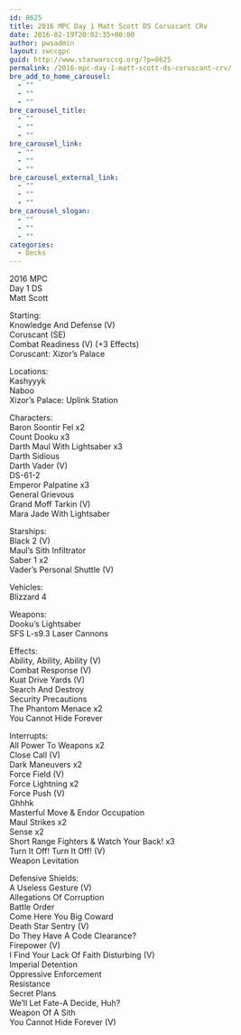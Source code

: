 ```yaml
---
id: 8625
title: 2016 MPC Day 1 Matt Scott DS Coruscant CRv
date: 2016-02-19T20:02:35+00:00
author: pwsadmin
layout: swccgpc
guid: http://www.starwarsccg.org/?p=8625
permalink: /2016-mpc-day-1-matt-scott-ds-coruscant-crv/
bre_add_to_home_carousel:
  - ""
  - ""
  - ""
bre_carousel_title:
  - ""
  - ""
  - ""
bre_carousel_link:
  - ""
  - ""
  - ""
bre_carousel_external_link:
  - ""
  - ""
  - ""
bre_carousel_slogan:
  - ""
  - ""
  - ""
categories:
  - Decks
---
```

2016 MPC  
Day 1 DS  
Matt Scott

Starting:  
Knowledge And Defense (V)  
Coruscant (SE)  
Combat Readiness (V) (+3 Effects)  
Coruscant: Xizor&#8217;s Palace

Locations:  
Kashyyyk  
Naboo  
Xizor&#8217;s Palace: Uplink Station

Characters:  
Baron Soontir Fel x2  
Count Dooku x3  
Darth Maul With Lightsaber x3  
Darth Sidious  
Darth Vader (V)  
DS-61-2  
Emperor Palpatine x3  
General Grievous  
Grand Moff Tarkin (V)  
Mara Jade With Lightsaber

Starships:  
Black 2 (V)  
Maul&#8217;s Sith Infiltrator  
Saber 1 x2  
Vader&#8217;s Personal Shuttle (V)

Vehicles:  
Blizzard 4

Weapons:  
Dooku&#8217;s Lightsaber  
SFS L-s9.3 Laser Cannons

Effects:  
Ability, Ability, Ability (V)  
Combat Response (V)  
Kuat Drive Yards (V)  
Search And Destroy  
Security Precautions  
The Phantom Menace x2  
You Cannot Hide Forever

Interrupts:  
All Power To Weapons x2  
Close Call (V)  
Dark Maneuvers x2  
Force Field (V)  
Force Lightning x2  
Force Push (V)  
Ghhhk  
Masterful Move & Endor Occupation  
Maul Strikes x2  
Sense x2  
Short Range Fighters & Watch Your Back! x3  
Turn It Off! Turn It Off! (V)  
Weapon Levitation

Defensive Shields:  
A Useless Gesture (V)  
Allegations Of Corruption  
Battle Order  
Come Here You Big Coward  
Death Star Sentry (V)  
Do They Have A Code Clearance?  
Firepower (V)  
I Find Your Lack Of Faith Disturbing (V)  
Imperial Detention  
Oppressive Enforcement  
Resistance  
Secret Plans  
We&#8217;ll Let Fate-A Decide, Huh?  
Weapon Of A Sith  
You Cannot Hide Forever (V)